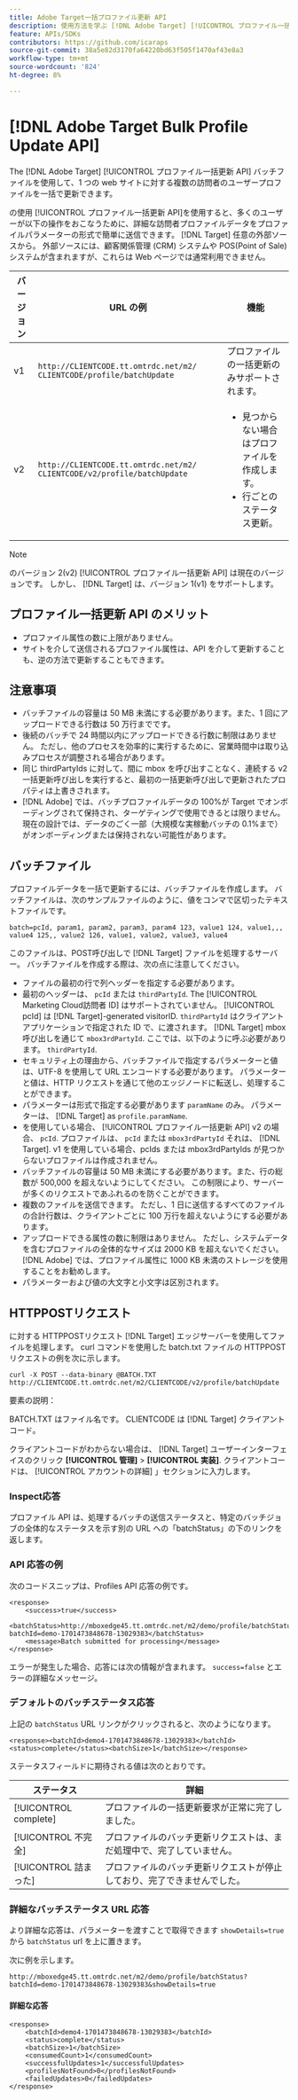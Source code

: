 ```yaml
---
title: Adobe Target一括プロファイル更新 API
description: 使用方法を学ぶ [!DNL Adobe Target] [!UICONTROL プロファイル一括更新 API] 複数の訪問者のプロファイルデータを [!DNL Target].
feature: APIs/SDKs
contributors: https://github.com/icaraps
source-git-commit: 38a5e82d3170fa64220bd63f505f1470af43e8a3
workflow-type: tm+mt
source-wordcount: '824'
ht-degree: 8%

---
```


# [!DNL Adobe Target Bulk Profile Update API]

The [!DNL Adobe Target] [!UICONTROL プロファイル一括更新 API] バッチファイルを使用して、1 つの web サイトに対する複数の訪問者のユーザープロファイルを一括で更新できます。

の使用 [!UICONTROL プロファイル一括更新 API]を使用すると、多くのユーザーが以下の操作をおこなうために、詳細な訪問者プロファイルデータをプロファイルパラメーターの形式で簡単に送信できます。 [!DNL Target] 任意の外部ソースから。 外部ソースには、顧客関係管理 (CRM) システムや POS(Point of Sale) システムが含まれますが、これらは Web ページでは通常利用できません。

| バージョン | URL の例 | 機能 |
| --- | --- | --- |
| v1 | `http://CLIENTCODE.tt.omtrdc.net/m2/ CLIENTCODE/profile/batchUpdate` | プロファイルの一括更新のみサポートされます。 |
| v2 | `http://CLIENTCODE.tt.omtrdc.net/m2/ CLIENTCODE/v2/profile/batchUpdate` | <ul><li>見つからない場合はプロファイルを作成します。</li><li>行ごとのステータス更新。</li></ul> |

>[!NOTE]
>
>のバージョン 2(v2) [!UICONTROL プロファイル一括更新 API] は現在のバージョンです。 しかし、 [!DNL Target] は、バージョン 1(v1) をサポートします。

## プロファイル一括更新 API のメリット

* プロファイル属性の数に上限がありません。
* サイトを介して送信されるプロファイル属性は、API を介して更新することも、逆の方法で更新することもできます。

## 注意事項

* バッチファイルの容量は 50 MB 未満にする必要があります。また、1 回にアップロードできる行数は 50 万行までです。
* 後続のバッチで 24 時間以内にアップロードできる行数に制限はありません。 ただし、他のプロセスを効率的に実行するために、営業時間中は取り込みプロセスが調整される場合があります。
* 同じ thirdPartyIds に対して、間に mbox を呼び出すことなく、連続する v2 一括更新呼び出しを実行すると、最初の一括更新呼び出しで更新されたプロパティは上書きされます。
* [!DNL Adobe] では、バッチプロファイルデータの 100%が Target でオンボーディングされて保持され、ターゲティングで使用できるとは限りません。 現在の設計では、データのごく一部（大規模な実稼動バッチの 0.1%まで）がオンボーディングまたは保持されない可能性があります。

## バッチファイル

プロファイルデータを一括で更新するには、バッチファイルを作成します。 バッチファイルは、次のサンプルファイルのように、値をコンマで区切ったテキストファイルです。

``````
batch=pcId, param1, param2, param3, param4 123, value1 124, value1,,, value4 125,, value2 126, value1, value2, value3, value4
``````

このファイルは、POST呼び出しで [!DNL Target] ファイルを処理するサーバー。 バッチファイルを作成する際は、次の点に注意してください。

* ファイルの最初の行で列ヘッダーを指定する必要があります。
* 最初のヘッダーは、 `pcId` または `thirdPartyId`. The [!UICONTROL Marketing Cloud訪問者 ID] はサポートされていません。 [!UICONTROL pcId] は [!DNL Target]-generated visitorID. `thirdPartyId` はクライアントアプリケーションで指定された ID で、に渡されます。 [!DNL Target] mbox 呼び出しを通じて `mbox3rdPartyId`. ここでは、以下のように呼ぶ必要があります。 `thirdPartyId`.
* セキュリティ上の理由から、バッチファイルで指定するパラメーターと値は、UTF-8 を使用して URL エンコードする必要があります。 パラメーターと値は、HTTP リクエストを通じて他のエッジノードに転送し、処理することができます。
* パラメーターは形式で指定する必要があります `paramName` のみ。 パラメーターは、 [!DNL Target] as `profile.paramName`.
* を使用している場合、 [!UICONTROL プロファイル一括更新 API] v2 の場合、 `pcId`. プロファイルは、 `pcId` または `mbox3rdPartyId` それは、 [!DNL Target]. v1 を使用している場合、pcIds または mbox3rdPartyIds が見つからないプロファイルは作成されません。
* バッチファイルの容量は 50 MB 未満にする必要があります。また、行の総数が 500,000 を超えないようにしてください。 この制限により、サーバーが多くのリクエストであふれるのを防ぐことができます。
* 複数のファイルを送信できます。 ただし、1 日に送信するすべてのファイルの合計行数は、クライアントごとに 100 万行を超えないようにする必要があります。
* アップロードできる属性の数に制限はありません。 ただし、システムデータを含むプロファイルの全体的なサイズは 2000 KB を超えないでください。 [!DNL Adobe] では、プロファイル属性に 1000 KB 未満のストレージを使用することをお勧めします。
* パラメーターおよび値の大文字と小文字は区別されます。

## HTTPPOSTリクエスト

に対する HTTPPOSTリクエスト [!DNL Target] エッジサーバーを使用してファイルを処理します。 curl コマンドを使用した batch.txt ファイルの HTTPPOSTリクエストの例を次に示します。

``````
curl -X POST --data-binary @BATCH.TXT http://CLIENTCODE.tt.omtrdc.net/m2/CLIENTCODE/v2/profile/batchUpdate
``````

要素の説明：

BATCH.TXT はファイル名です。 CLIENTCODE は [!DNL Target] クライアントコード。

クライアントコードがわからない場合は、 [!DNL Target] ユーザーインターフェイスのクリック **[!UICONTROL 管理]** > **[!UICONTROL 実装]**. クライアントコードは、 [!UICONTROL アカウントの詳細] 」セクションに入力します。

### Inspect応答

プロファイル API は、処理するバッチの送信ステータスと、特定のバッチジョブの全体的なステータスを示す別の URL への「batchStatus」の下のリンクを返します。

### API 応答の例

次のコードスニップは、Profiles API 応答の例です。

```
<response>
    <success>true</success>
    <batchStatus>http://mboxedge45.tt.omtrdc.net/m2/demo/profile/batchStatus?batchId=demo-1701473848678-13029383</batchStatus>
    <message>Batch submitted for processing</message>
</response>
```

エラーが発生した場合、応答には次の情報が含まれます。 `success=false` とエラーの詳細なメッセージ。

### デフォルトのバッチステータス応答

上記の `batchStatus` URL リンクがクリックされると、次のようになります。

```
<response><batchId>demo4-1701473848678-13029383</batchId><status>complete</status><batchSize>1</batchSize></response>
```

ステータスフィールドに期待される値は次のとおりです。

| ステータス | 詳細 |
| --- | --- |
| [!UICONTROL complete] | プロファイルの一括更新要求が正常に完了しました。 |
| [!UICONTROL 不完全] | プロファイルのバッチ更新リクエストは、まだ処理中で、完了していません。 |
| [!UICONTROL 詰まった] | プロファイルのバッチ更新リクエストが停止しており、完了できませんでした。 |

### 詳細なバッチステータス URL 応答

より詳細な応答は、パラメーターを渡すことで取得できます `showDetails=true` から `batchStatus` url を上に置きます。

次に例を示します。

```
http://mboxedge45.tt.omtrdc.net/m2/demo/profile/batchStatus?batchId=demo-1701473848678-13029383&showDetails=true
```

#### 詳細な応答

```
<response>
    <batchId>demo4-1701473848678-13029383</batchId>
    <status>complete</status>
    <batchSize>1</batchSize>
    <consumedCount>1</consumedCount>
    <successfulUpdates>1</successfulUpdates>
    <profilesNotFound>0</profilesNotFound>
    <failedUpdates>0</failedUpdates>
</response>
```
